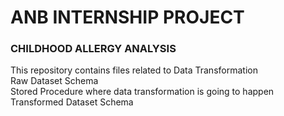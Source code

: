 # ANB INTERNSHIP PROJECT
### CHILDHOOD ALLERGY ANALYSIS
This repository contains files related to Data Transformation
    <br>Raw Dataset Schema
    <br>Stored Procedure where data transformation is going to happen
    <br>Transformed Dataset Schema
